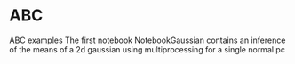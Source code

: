 # ABC
ABC examples
The first notebook NotebookGaussian contains an inference of the means of a 2d gaussian using multiprocessing for a single normal pc
